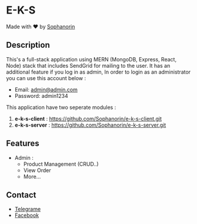 # E-K-S

Made with :heart: by [Sophanorin](https://web.facebook.com/Heou.sophanorin)

## Description
This's a full-stack application using MERN (MongoDB, Express, React, Node) stack that includes SendGrid for mailing to the user. It has an additional feature if you log in as admin, In order to login as an administrator you can use this account below :

 - Email: admin@admin.com 
 - Password: admin1234

This application have two seperate modules :
1. **e-k-s-client** : https://github.com/Sophanorin/e-k-s-client.git
2. **e-k-s-server** : https://github.com/Sophanorin/e-k-s-server.git

## Features

- Admin :
  - Product Management (CRUD..)
  - View Order
  - More...

## Contact 

 - [Telegrame](https://telegram.me/HoeuSophanorin)
 - [Facebook](https://web.facebook.com/Heou.sophanorin)
